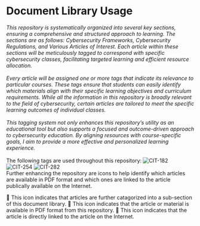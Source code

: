 # Document Library Usage
*This repository is systematically organized into several key sections, ensuring a comprehensive and structured approach to learning. The sections are as follows: Cybersecurity Frameworks, Cybersecurity Regulations, and Various Articles of Interest. Each article within these sections will be meticulously tagged to correspond with specific cybersecurity classes, facilitating targeted learning and efficient resource allocation.
<br/><br/>
Every article will be assigned one or more tags that indicate its relevance to particular courses. These tags ensure that students can easily identify which materials align with their specific learning objectives and curriculum requirements. While all the information in this repository is broadly relevant to the field of cybersecurity, certain articles are tailored to meet the specific learning outcomes of individual classes.
<br/><br/>
This tagging system not only enhances this repository’s utility as an educational tool but also supports a focused and outcome-driven approach to cybersecurity education. By aligning resources with course-specific goals, I aim to provide a more effective and personalized learning experience.*
<br/><br/>
The following tags are used throughout this repository: 
![CIT-182](https://img.shields.io/badge/182-CIT?style=plastic&logo=educative&logoColor=white&color=3358FF)
![CIT-254](https://img.shields.io/badge/254-CIT?style=plastic&logo=Educative&logoColor=white&color=B833FF)
![CIT-282](https://img.shields.io/badge/282-CIT?style=plastic&logo=Educative&logoColor=white&color=FF9633)
<br/>
Further enhancing the repository are icons to help identify which articles are available in PDF format and which ones are linked to the article publically available on the Internet.<br/>

:file_folder: This icon indicates that articles are further catagorized into a sub-section of this document library.
:page_facing_up: This icon indicates that the article or material is available in PDF format from this repository.
:link: This icon indicates that the article is directly linked to the article on the Internet.


<!-- Resources -->
<!-- Icons: https://simpleicons.org/ -->
<!-- Icons: http://www.onlinewebfonts.com/ -->
<!-- Shields: https://shields.io/ -->
